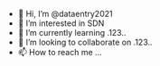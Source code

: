 - 👋 Hi, I’m @dataentry2021
- 👀 I’m interested in SDN
- 🌱 I’m currently learning .123..
- 💞️ I’m looking to collaborate on .123..
- 📫 How to reach me ...

<!---
dataentry2021/dataentry2021 is a ✨ special ✨ repository because its `README.md` (this file) appears on your GitHub profile.
You can click the Preview link to take a look at your changes.
--->
